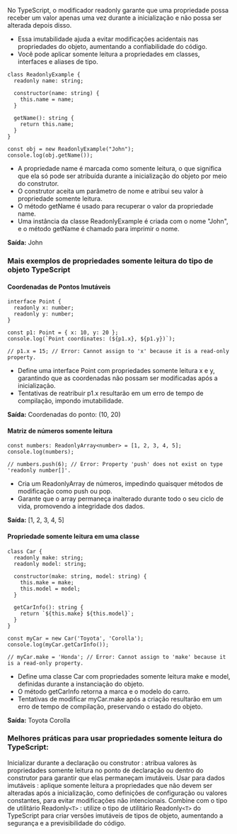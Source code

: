 No TypeScript, o modificador readonly garante que uma propriedade possa receber um valor apenas uma vez durante a inicialização e não possa ser alterada depois disso.

- Essa imutabilidade ajuda a evitar modificações acidentais nas propriedades do objeto, aumentando a confiabilidade do código.
- Você pode aplicar somente leitura a propriedades em classes, interfaces e aliases de tipo.

```
class ReadonlyExample {
  readonly name: string;

  constructor(name: string) {
    this.name = name;
  }

  getName(): string {
    return this.name;
  }
}

const obj = new ReadonlyExample("John");
console.log(obj.getName());
```

- A propriedade name é marcada como somente leitura, o que significa que ela só pode ser atribuída durante a inicialização do objeto por meio do construtor.
- O construtor aceita um parâmetro de nome e atribui seu valor à propriedade somente leitura.
- O método getName é usado para recuperar o valor da propriedade name.
- Uma instância da classe ReadonlyExample é criada com o nome "John", e o método getName é chamado para imprimir o nome.

**Saída:** John

### Mais exemplos de propriedades somente leitura do tipo de objeto TypeScript

#### Coordenadas de Pontos Imutáveis
```
interface Point {
  readonly x: number;
  readonly y: number;
}

const p1: Point = { x: 10, y: 20 };
console.log(`Point coordinates: (${p1.x}, ${p1.y})`);

// p1.x = 15; // Error: Cannot assign to 'x' because it is a read-only property.
```

- Define uma interface Point com propriedades somente leitura x e y, garantindo que as coordenadas não possam ser modificadas após a inicialização.
- Tentativas de reatribuir p1.x resultarão em um erro de tempo de compilação, impondo imutabilidade.

**Saída:**
Coordenadas do ponto: (10, 20)

#### Matriz de números somente leitura

```
const numbers: ReadonlyArray<number> = [1, 2, 3, 4, 5];
console.log(numbers);

// numbers.push(6); // Error: Property 'push' does not exist on type 'readonly number[]'.
```

- Cria um ReadonlyArray de números, impedindo quaisquer métodos de modificação como push ou pop.
- Garante que o array permaneça inalterado durante todo o seu ciclo de vida, promovendo a integridade dos dados.

**Saída:** [1, 2, 3, 4, 5]


#### Propriedade somente leitura em uma classe
```
class Car {
  readonly make: string;
  readonly model: string;

  constructor(make: string, model: string) {
    this.make = make;
    this.model = model;
  }

  getCarInfo(): string {
    return `${this.make} ${this.model}`;
  }
}

const myCar = new Car('Toyota', 'Corolla');
console.log(myCar.getCarInfo());

// myCar.make = 'Honda'; // Error: Cannot assign to 'make' because it is a read-only property.
```

- Define uma classe Car com propriedades somente leitura make e model, definidas durante a instanciação do objeto.
- O método getCarInfo retorna a marca e o modelo do carro.
- Tentativas de modificar myCar.make após a criação resultarão em um erro de tempo de compilação, preservando o estado do objeto.

**Saída:**
Toyota Corolla

### Melhores práticas para usar propriedades somente leitura do TypeScript:

Inicializar durante a declaração ou construtor : atribua valores às propriedades somente leitura no ponto de declaração ou dentro do construtor para garantir que elas permaneçam imutáveis.
Usar para dados imutáveis : aplique somente leitura a propriedades que não devem ser alteradas após a inicialização, como definições de configuração ou valores constantes, para evitar modificações não intencionais.
Combine com o tipo de utilitário Readonly`<T>` : utilize o tipo de utilitário Readonly`<T>` do TypeScript para criar versões imutáveis ​​de tipos de objeto, aumentando a segurança e a previsibilidade do código.

